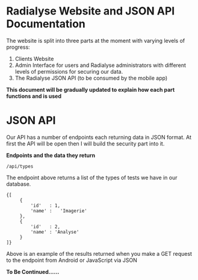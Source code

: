 # Radialyse Website and  JSON API Documentation 

The website is split into three parts at the moment with varying levels of progress:

 1. Clients Website
 2. Admin Interface for users and Radialyse administrators with different levels of permissions for securing our data.
 3. The Radialyse JSON API (to be consumed by the mobile app)

**This document will be gradually updated to explain how each part functions and is used**

# JSON API
Our API has a number of endpoints each returning data in JSON format. At first the API will be open then I will build the security part into it.

**Endpoints and the data they return**

    /api/types
   The endpoint above returns a list of the types of tests we have in our database.

    
    {[
		 {
			 'id'   : 1,
			 'name'	:	'Imagerie'
		 },
		 {
			 'id'   : 2,
			 'name'	: 'Analyse'
		 }
    ]}
   Above is an example of the results returned when you make a GET request to the endpoint from Android or  JavaScript via JSON



**To Be Continued......**

 



